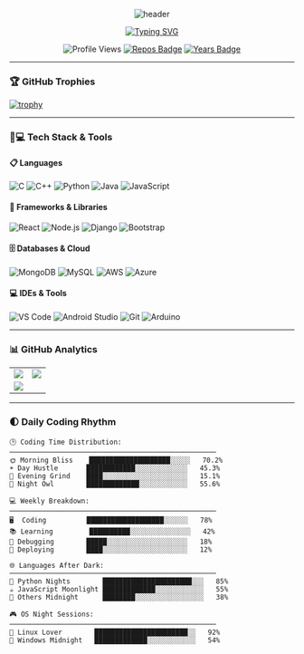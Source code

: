 <div align="center">
  
  ![header](https://capsule-render.vercel.app/api?type=waving&color=gradient&height=250&section=header&text=OM%20SAH&fontSize=90&animation=fadeIn&fontAlignY=38&desc=AI%20Software%20Engineer&descSize=24&descAlignY=51)

  [![Typing SVG](https://readme-typing-svg.demolab.com?font=Fira+Code&weight=600&size=24&pause=1000&color=20C20E&width=435&lines=Open-Source+Enthusiast;Tech+Innovator;Problem+Solver;Continuous+Learner)](https://git.io/typing-svg)

  ![Profile Views](https://komarev.com/ghpvc/?username=omsah84&label=Profile+Views&color=blueviolet&style=flat-square)
  [![Repos Badge](https://badges.pufler.dev/repos/omsah84?color=black&style=flat-square)](https://badges.pufler.dev)
  [![Years Badge](https://badges.pufler.dev/years/omsah84?color=black&style=flat-square)](https://badges.pufler.dev)

</div>

---

### 🏆 GitHub Trophies
[![trophy](https://github-profile-trophy.vercel.app/?username=omsah84&theme=onedark&row=1&margin-w=15&no-frame=true)](https://github.com/ryo-ma/github-profile-trophy)

---

### 👨💻 Tech Stack & Tools

#### 📋 Languages
![C](https://img.shields.io/badge/C-00599C?style=flat-square&logo=c&logoColor=white)
![C++](https://img.shields.io/badge/C++-00599C?style=flat-square&logo=c%2B%2B&logoColor=white)
![Python](https://img.shields.io/badge/Python-3776AB?style=flat-square&logo=python&logoColor=white)
![Java](https://img.shields.io/badge/Java-007396?style=flat-square&logo=java&logoColor=white)
![JavaScript](https://img.shields.io/badge/JavaScript-F7DF1E?style=flat-square&logo=javascript&logoColor=black)

#### 🧩 Frameworks & Libraries
![React](https://img.shields.io/badge/React-20232A?style=flat-square&logo=react&logoColor=61DAFB)
![Node.js](https://img.shields.io/badge/Node.js-339933?style=flat-square&logo=nodedotjs&logoColor=white)
![Django](https://img.shields.io/badge/Django-092E20?style=flat-square&logo=django&logoColor=white)
![Bootstrap](https://img.shields.io/badge/Bootstrap-7952B3?style=flat-square&logo=bootstrap&logoColor=white)

#### 🗄️ Databases & Cloud
![MongoDB](https://img.shields.io/badge/MongoDB-47A248?style=flat-square&logo=mongodb&logoColor=white)
![MySQL](https://img.shields.io/badge/MySQL-4479A1?style=flat-square&logo=mysql&logoColor=white)
![AWS](https://img.shields.io/badge/AWS-232F3E?style=flat-square&logo=amazon-aws&logoColor=white)
![Azure](https://img.shields.io/badge/Azure-0089D6?style=flat-square&logo=microsoft-azure&logoColor=white)

#### 💻 IDEs & Tools
![VS Code](https://img.shields.io/badge/VS_Code-007ACC?style=flat-square&logo=visual-studio-code&logoColor=white)
![Android Studio](https://img.shields.io/badge/Android_Studio-3DDC84?style=flat-square&logo=android-studio&logoColor=white)
![Git](https://img.shields.io/badge/Git-F05032?style=flat-square&logo=git&logoColor=white)
![Arduino](https://img.shields.io/badge/Arduino-00979D?style=flat-square&logo=arduino&logoColor=white)

---

### 📊 GitHub Analytics

<table>
  <tr>
    <td valign="top">
      <img src="https://github-readme-stats.vercel.app/api?username=omsah84&show_icons=true&theme=radical&hide_border=true" />
    </td>
    <td valign="top">
      <img src="https://github-readme-streak-stats.herokuapp.com/?user=omsah84&theme=radical&hide_border=true" />
    </td>
  </tr>
  <tr>
    <td colspan="2">
      <img src="https://github-readme-activity-graph.vercel.app/graph?username=omsah84&theme=react-dark&hide_border=true&area=true" />
    </td>
  </tr>
</table>

---

### 🌓 Daily Coding Rhythm

```text
🕒 Coding Time Distribution:
───────────────────────────────────────────────────
🌞 Morning Bliss    ████████████████████░░░░░   70.2% 
☀️ Day Hustle       ████████████░░░░░░░░░░░░░   45.3% 
🌇 Evening Grind    ████░░░░░░░░░░░░░░░░░░░░░   15.1% 
🌌 Night Owl        █████████████░░░░░░░░░░░░   55.6% 

💻 Weekly Breakdown:
───────────────────────────────────────────────────
🖥️  Coding          ███████████████████░░░░░░   78% 
📚 Learning         ██████████░░░░░░░░░░░░░░░   42% 
🔧 Debugging        █████░░░░░░░░░░░░░░░░░░░░   18% 
🚀 Deploying        ████░░░░░░░░░░░░░░░░░░░░░   12% 

🌐 Languages After Dark:
───────────────────────────────────────────────────
🐍 Python Nights        ██████████████████████░░░   85% 
☕ JavaScript Moonlight █████████████░░░░░░░░░░░░   55% 
🦀 Others Midnight      ████████░░░░░░░░░░░░░░░░░   38% 

🎮 OS Night Sessions:
───────────────────────────────────────────────────
🐧 Linux Lover        ███████████████████████░░   92% 
🍎 Windows Midnight   █████████████░░░░░░░░░░░░   54% 
